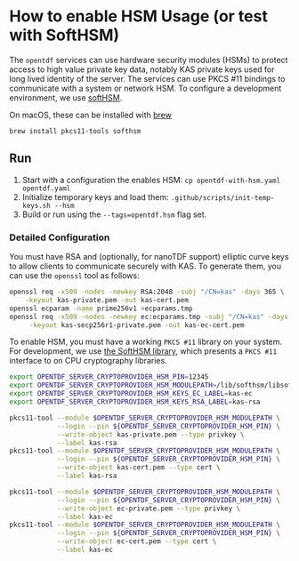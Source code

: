 # How to enable HSM Usage (or test with SoftHSM)

The `opentdf` services can use hardware security modules (HSMs)
to protect access to high value private key data,
notably KAS private keys used for long lived identity of the server.
The services can use PKCS #11 bindings to communicate with a system or network HSM.
To configure a development environment,
we use [softHSM](https://github.com/opendnssec/SoftHSMv2).

On macOS, these can be installed with [brew](https://docs.brew.sh/Installation)

`brew install pkcs11-tools softhsm`

## Run

1. Start with a configuration the enables HSM: `cp opentdf-with-hsm.yaml opentdf.yaml`
2. Initialize temporary keys and load them: `.github/scripts/init-temp-keys.sh --hsm`
3. Build or run using the `--tags=opentdf.hsm` flag set.

### Detailed Configuration

You must have RSA and (optionally, for nanoTDF support) elliptic curve keys
to allow clients to communicate securely with KAS.
To generate them, you can use the `openssl` tool as follows:

```sh
openssl req -x509 -nodes -newkey RSA:2048 -subj "/CN=kas" -days 365 \
    -keyout kas-private.pem -out kas-cert.pem
openssl ecparam -name prime256v1 >ecparams.tmp
openssl req -x509 -nodes -newkey ec:ecparams.tmp -subj "/CN=kas" -days 365 \
     -keyout kas-secp256r1-private.pem -out kas-ec-cert.pem
```

To enable HSM, you must have a working `PKCS #11` library on your system.
For development, we use [the SoftHSM library](https://www.softhsm.org/),
which presents a `PKCS #11` interface to on CPU cryptography libraries.

```sh
export OPENTDF_SERVER_CRYPTOPROVIDER_HSM_PIN=12345
export OPENTDF_SERVER_CRYPTOPROVIDER_HSM_MODULEPATH=/lib/softhsm/libsofthsm2.so
export OPENTDF_SERVER_CRYPTOPROVIDER_HSM_KEYS_EC_LABEL=kas-ec
export OPENTDF_SERVER_CRYPTOPROVIDER_HSM_KEYS_RSA_LABEL=kas-rsa

pkcs11-tool --module $OPENTDF_SERVER_CRYPTOPROVIDER_HSM_MODULEPATH \
            --login --pin ${OPENTDF_SERVER_CRYPTOPROVIDER_HSM_PIN} \
            --write-object kas-private.pem --type privkey \
            --label kas-rsa
pkcs11-tool --module $OPENTDF_SERVER_CRYPTOPROVIDER_HSM_MODULEPATH \
            --login --pin ${OPENTDF_SERVER_CRYPTOPROVIDER_HSM_PIN} \
            --write-object kas-cert.pem --type cert \
            --label kas-rsa

pkcs11-tool --module $OPENTDF_SERVER_CRYPTOPROVIDER_HSM_MODULEPATH \
            --login --pin ${OPENTDF_SERVER_CRYPTOPROVIDER_HSM_PIN} \
            --write-object ec-private.pem --type privkey \
            --label kas-ec
pkcs11-tool --module $OPENTDF_SERVER_CRYPTOPROVIDER_HSM_MODULEPATH \
            --login --pin ${OPENTDF_SERVER_CRYPTOPROVIDER_HSM_PIN} \
            --write-object ec-cert.pem --type cert \
            --label kas-ec
```
